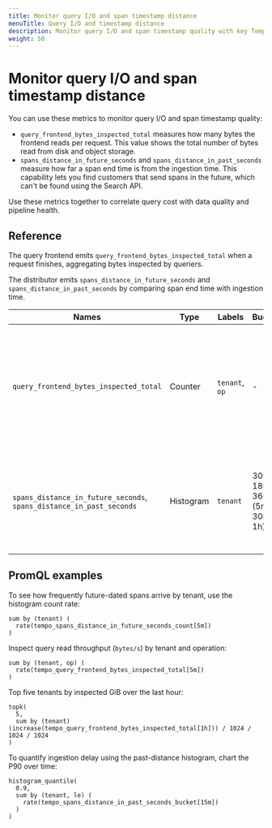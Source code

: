 ```yaml
---
title: Monitor query I/O and span timestamp distance
menuTitle: Query I/O and timestamp distance
description: Monitor query I/O and span timestamp quality with key Tempo metrics.
weight: 50
---
```


<!-- markdownlint-disable MD025 -->

# Monitor query I/O and span timestamp distance

You can use these metrics to monitor query I/O and span timestamp quality:

- `query_frontend_bytes_inspected_total` measures how many bytes the frontend reads per request. This value shows the total number of bytes read from disk and object storage.
- `spans_distance_in_future_seconds` and `spans_distance_in_past_seconds` measure how far a span end time is from the ingestion time. This capability lets you find customers that send spans in the future, which can't be found using the Search API.

Use these metrics together to correlate query cost with data quality and pipeline health.

## Reference

The query frontend emits `query_frontend_bytes_inspected_total` when a request finishes, aggregating bytes inspected by queriers.

The distributor emits `spans_distance_in_future_seconds` and `spans_distance_in_past_seconds` by comparing span end time with ingestion time.

| Names | Type | Labels | Buckets | Emitted | Notes |
|---|---|---|---|---|---|
| `query_frontend_bytes_inspected_total `| Counter | `tenant`, `op` | - | On request completion at the query frontend; aggregates bytes from queriers; excludes cached querier responses. |  |
| `spans_distance_in_future_seconds`, `spans_distance_in_past_seconds` | Histogram | `tenant` | 300s, 1800s, 3600s (5m, 30m, 1h) | In the distributor on ingest; observes seconds between span end time and ingestion time. | Spans in the future are accepted but invalid and might not be searchable. |

## PromQL examples

To see how frequently future-dated spans arrive by tenant, use the histogram count rate:

```promql
sum by (tenant) (
  rate(tempo_spans_distance_in_future_seconds_count[5m])
)
```

Inspect query read throughput (`bytes/s`) by tenant and operation:

```promql
sum by (tenant, op) (
  rate(tempo_query_frontend_bytes_inspected_total[5m])
)
```

Top five tenants by inspected GiB over the last hour:

```promql
topk(
  5,
  sum by (tenant) (increase(tempo_query_frontend_bytes_inspected_total[1h])) / 1024 / 1024 / 1024
)
```

To quantify ingestion delay using the past-distance histogram, chart the P90 over time:

```promql
histogram_quantile(
  0.9,
  sum by (tenant, le) (
    rate(tempo_spans_distance_in_past_seconds_bucket[15m])
  )
)
```
